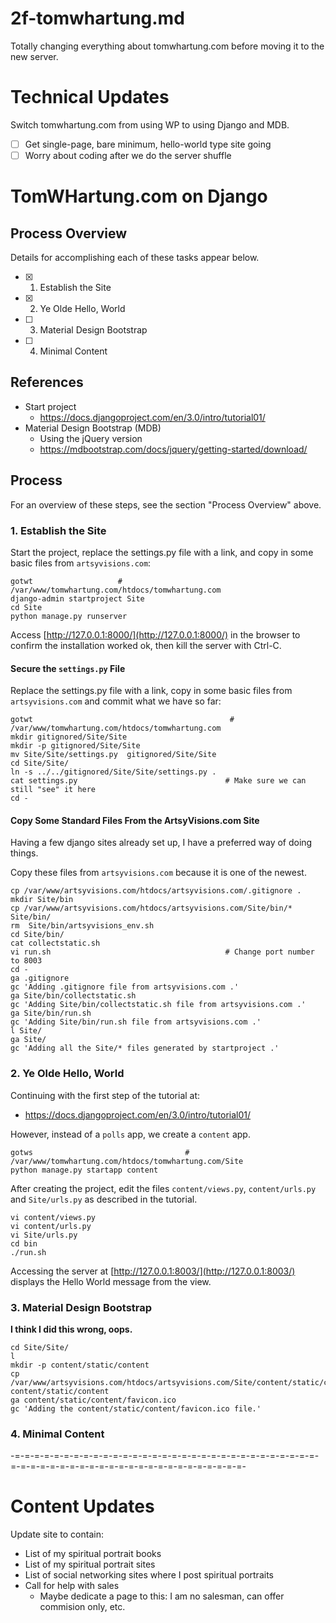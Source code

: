 
# 2f-tomwhartung.md

Totally changing everything about tomwhartung.com before moving it to the new server.

# Technical Updates

Switch tomwhartung.com from using WP to using Django and MDB.

- [ ] Get single-page, bare minimum, hello-world type site going
- [ ] Worry about coding after we do the server shuffle

# TomWHartung.com on Django

## Process Overview

Details for accomplishing each of these tasks appear below.

- [x] 1. Establish the Site
- [x] 2. Ye Olde Hello, World
- [ ] 3. Material Design Bootstrap
- [ ] 4. Minimal Content

## References

- Start project
  - https://docs.djangoproject.com/en/3.0/intro/tutorial01/
- Material Design Bootstrap (MDB)
  - Using the jQuery version
  - https://mdbootstrap.com/docs/jquery/getting-started/download/

## Process

For an overview of these steps, see the section "Process Overview" above.

### 1. Establish the Site

Start the project, replace the settings.py file with a link, and copy in some basic files from `artsyvisions.com`:

```
gotwt                   # /var/www/tomwhartung.com/htdocs/tomwhartung.com
django-admin startproject Site
cd Site
python manage.py runserver
```

Access [http://127.0.0.1:8000/](http://127.0.0.1:8000/) in the browser to confirm the installation worked ok,
then kill the server with Ctrl-C.

#### Secure the `settings.py` File

Replace the settings.py file with a link, copy in some basic files from `artsyvisions.com` and commit what we have so far:

```
gotwt                                            # /var/www/tomwhartung.com/htdocs/tomwhartung.com
mkdir gitignored/Site/Site
mkdir -p gitignored/Site/Site
mv Site/Site/settings.py  gitignored/Site/Site
cd Site/Site/
ln -s ../../gitignored/Site/Site/settings.py .
cat settings.py                                 # Make sure we can still "see" it here
cd -
```

#### Copy Some Standard Files From the ArtsyVisions.com Site

Having a few django sites already set up, I have a preferred way of doing things.

Copy these files from `artsyvisions.com` because it is one of the newest.

```
cp /var/www/artsyvisions.com/htdocs/artsyvisions.com/.gitignore .
mkdir Site/bin
cp /var/www/artsyvisions.com/htdocs/artsyvisions.com/Site/bin/* Site/bin/
rm  Site/bin/artsyvisions_env.sh
cd Site/bin/
cat collectstatic.sh
vi run.sh                                       # Change port number to 8003
cd -
ga .gitignore
gc 'Adding .gitignore file from artsyvisions.com .'
ga Site/bin/collectstatic.sh
gc 'Adding Site/bin/collectstatic.sh file from artsyvisions.com .'
ga Site/bin/run.sh
gc 'Adding Site/bin/run.sh file from artsyvisions.com .'
l Site/
ga Site/
gc 'Adding all the Site/* files generated by startproject .'
```

### 2. Ye Olde Hello, World

Continuing with the first step of the tutorial at:

- https://docs.djangoproject.com/en/3.0/intro/tutorial01/

However, instead of a `polls` app, we create a `content` app.

```
gotws                                  # /var/www/tomwhartung.com/htdocs/tomwhartung.com/Site
python manage.py startapp content
```

After creating the project, edit the files `content/views.py`, `content/urls.py` and `Site/urls.py` as described in the tutorial.

```
vi content/views.py
vi content/urls.py
vi Site/urls.py
cd bin
./run.sh
```

Accessing the server at [http://127.0.0.1:8003/](http://127.0.0.1:8003/) displays the Hello World message from the view.

### 3. Material Design Bootstrap

**I think I did this wrong, oops.**

```
cd Site/Site/
l
mkdir -p content/static/content
cp /var/www/artsyvisions.com/htdocs/artsyvisions.com/Site/content/static/content/favicon.ico  content/static/content
ga content/static/content/favicon.ico
gc 'Adding the content/static/content/favicon.ico file.'
```

### 4. Minimal Content

-=-=-=-=-=-=-=-=-=-=-=-=-=-=-=-=-=-=-=-=-=-=-=-=-=-=-=-=-=-=-=-=-=-=-=-=-=-=-=-=-=-=-=-=-=-=-=-=-=-=-=-=-=-=-=-

# Content Updates

Update site to contain:

- List of my spiritual portrait books
- List of my spiritual portrait sites
- List of social networking sites where I post spiritual portraits
- Call for help with sales
  - Maybe dedicate a page to this: I am no salesman, can offer commision only, etc.


